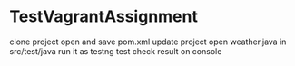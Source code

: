 # TestVagrantAssignment
clone project
open and save pom.xml
update project
open weather.java in src/test/java
run it as testng test
check result on console
